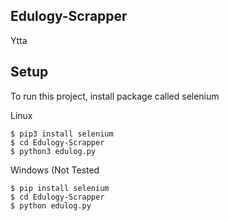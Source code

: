 ## Edulogy-Scrapper

Ytta

## Setup
To run this project, install package called selenium

Linux
```
$ pip3 install selenium
$ cd Edulogy-Scrapper
$ python3 edulog.py
```

Windows (Not Tested
```
$ pip install selenium
$ cd Edulogy-Scrapper
$ python edulog.py
```


